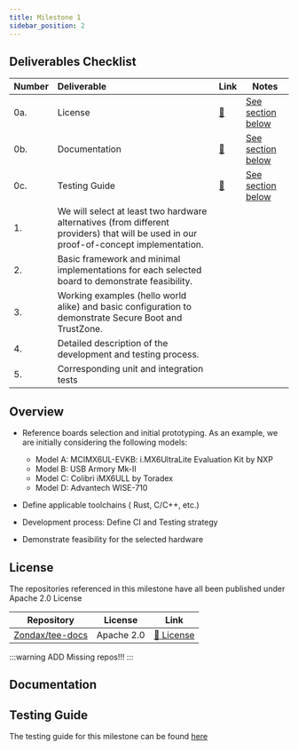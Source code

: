 ```yaml
---
title: Milestone 1 
sidebar_position: 2
---
```


## Deliverables Checklist

| Number | Deliverable | Link | Notes |
| ------------- | :------------- | ------------- | ------------- |
| 0a. | License | [:link:](#license) | [See section below](#license) | 
| 0b. | Documentation | [:link:](#documentation) | [See section below](#documentation) | 
| 0c. | Testing Guide | [:link:](#testing-guide) | [See section below](#testing-guide) | 
| 1. | We will select at least two hardware alternatives (from different providers) that will be used in our proof-of-concept implementation. |  |  |
| 2. | Basic framework and minimal implementations for each selected board to demonstrate feasibility. |  |  | 
| 3. | Working examples (hello world alike) and basic configuration to demonstrate Secure Boot and TrustZone. | | | 
| 4. | Detailed description of the development and testing process.|||
| 5. | Corresponding unit and integration tests | |||

## Overview

- Reference boards selection and initial prototyping. As an example, we are initially
  considering the following models:
  - Model A: MCIMX6UL-EVKB: i.MX6UltraLite Evaluation Kit by NXP
  - Model B: USB Armory Mk-II
  - Model C: Colibri iMX6ULL by Toradex
  - Model D: Advantech WISE-710

- Define applicable toolchains ( Rust, C/C++, etc.)
- Development process: Define CI and Testing strategy
- Demonstrate feasibility for the selected hardware

## License

The repositories referenced in this milestone have all been published under Apache 2.0 License

| Repository | License | Link |
| --- | --- | --- |
| [Zondax/tee-docs](https://github.com/Zondax/tee-docs) | Apache 2.0 | [:page_facing_up: License](https://github.com/Zondax/tee-docs/blob/master/LICENSE) | 

:::warning
ADD Missing repos!!!
:::

## Documentation

## Testing Guide

The testing guide for this milestone can be found [here](/docs/testing/M1)
